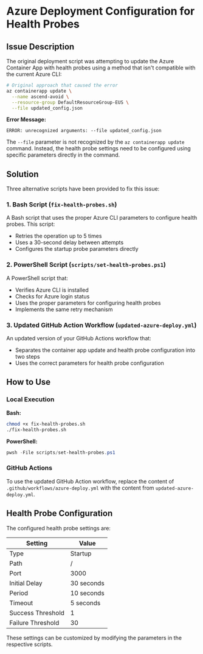 # Azure Deployment Configuration for Health Probes

## Issue Description

The original deployment script was attempting to update the Azure Container App with health probes using a method that isn't compatible with the current Azure CLI:

```bash
# Original approach that caused the error
az containerapp update \
  --name ascend-avoid \
  --resource-group DefaultResourceGroup-EUS \
  --file updated_config.json
```

**Error Message:**
```
ERROR: unrecognized arguments: --file updated_config.json
```

The `--file` parameter is not recognized by the `az containerapp update` command. Instead, the health probe settings need to be configured using specific parameters directly in the command.

## Solution

Three alternative scripts have been provided to fix this issue:

### 1. Bash Script (`fix-health-probes.sh`)

A Bash script that uses the proper Azure CLI parameters to configure health probes. This script:
- Retries the operation up to 5 times
- Uses a 30-second delay between attempts
- Configures the startup probe parameters directly

### 2. PowerShell Script (`scripts/set-health-probes.ps1`)

A PowerShell script that:
- Verifies Azure CLI is installed
- Checks for Azure login status
- Uses the proper parameters for configuring health probes
- Implements the same retry mechanism

### 3. Updated GitHub Action Workflow (`updated-azure-deploy.yml`)

An updated version of your GitHub Actions workflow that:
- Separates the container app update and health probe configuration into two steps
- Uses the correct parameters for health probe configuration

## How to Use

### Local Execution

**Bash:**
```bash
chmod +x fix-health-probes.sh
./fix-health-probes.sh
```

**PowerShell:**
```powershell
pwsh -File scripts/set-health-probes.ps1
```

### GitHub Actions

To use the updated GitHub Action workflow, replace the content of `.github/workflows/azure-deploy.yml` with the content from `updated-azure-deploy.yml`.

## Health Probe Configuration

The configured health probe settings are:

| Setting | Value |
|---------|-------|
| Type | Startup |
| Path | / |
| Port | 3000 |
| Initial Delay | 30 seconds |
| Period | 10 seconds |
| Timeout | 5 seconds |
| Success Threshold | 1 |
| Failure Threshold | 30 |

These settings can be customized by modifying the parameters in the respective scripts.
